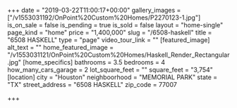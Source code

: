 +++
date = "2019-03-22T11:00:17+00:00"
gallery_images = ["/v1553031192/OnPoint%20Custom%20Homes/P2270123-1.jpg"]
is_on_sale = false
is_pending = true
is_sold = false
layout = "home-single"
page_kind = "home"
price = "1,400,000"
slug = "/6508-haskell"
title = "6508 HASKELL"
type = "page"
video_tour_link = ""
[featured_image]
alt_text = ""
home_featured_image = "/v1553031121/OnPoint%20Custom%20Homes/Haskell_Render_Rectangular.jpg"
[home_specifics]
bathrooms = 3.5
bedrooms = 4
how_many_cars_garage = 2
lot_square_feet = ""
square_feet = "3,754"
[location]
city = "Houston"
neighboorhood = "MEMORIAL PARK"
state = "TX"
street_address = "6508 HASKELL"
zip_code = 77007

+++
